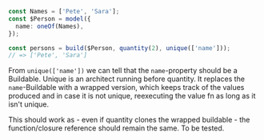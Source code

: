 ```ts
const Names = ['Pete', 'Sara'];
const $Person = model({
  name: oneOf(Names),
});

const persons = build($Person, quantity(2), unique(['name']));
// => ['Pete', 'Sara']
```

From `unique(['name'])` we can tell that the `name`-property should be a Buildable.
Unique is an architect running before quantity. It replaces the `name`-Buildable with
a wrapped version, which keeps track of the values produced and in case it is not unique,
reexecuting the value fn as long as it isn't unique.

This should work as - even if quantity clones the wrapped buildable - the function/closure
reference should remain the same. To be tested.
